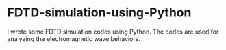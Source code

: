 # FDTD-simulation-using-Python
I wrote some FDTD simulation codes using Python. The codes are used for analyzing the electromagnetic wave behaviors.
